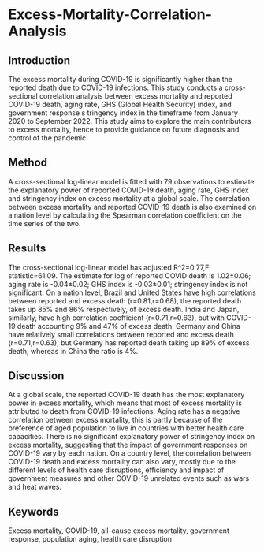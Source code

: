 # Excess-Mortality-Correlation-Analysis

## Introduction
The excess mortality during COVID-19 is significantly higher than the reported death due to COVID-19 infections. This study conducts a cross-sectional correlation analysis between excess mortality and reported COVID-19 death, aging rate, GHS (Global Health Security) index, and government response s tringency index in the timeframe from January 2020 to September 2022. This study aims to explore the main contributors to excess mortality, hence to provide guidance on future diagnosis and control of the pandemic.

## Method
A cross-sectional log-linear model is fitted with 79 observations to estimate the explanatory power of reported COVID-19 death, aging rate, GHS index and stringency index on excess mortality at a global scale. The correlation between excess mortality and reported COVID-19 death is also examined on a nation level by calculating the Spearman correlation coefficient on the time series of the two.

## Results
The cross-sectional log-linear model has adjusted R^2=0.77,F statistic=61.09. The estimate for log of reported COVID death is 1.02±0.06; aging rate is -0.04±0.02; GHS index is -0.03±0.01; stringency index is not significant. On a nation level, Brazil and United States have high correlations between reported and excess death (r=0.81,r=0.68), the reported death takes up 85% and 86% respectively, of excess death. India and Japan, similarly, have high correlation coefficient (r=0.71,r=0.63), but with COVID-19 death accounting 9% and 47% of excess death. Germany and China have relatively small correlations between reported and excess death (r=0.71,r=0.63), but Germany has reported death taking up 89% of excess death, whereas in China the ratio is 4%.

## Discussion
At a global scale, the reported COVID-19 death has the most explanatory power in excess mortality, which means that most of excess mortality is attributed to death from COVID-19 infections. Aging rate has a negative correlation between excess mortality, this is partly because of the preference of aged population to live in countries with better health care capacities. There is no significant explanatory power of stringency index on excess mortality, suggesting that the impact of government responses on COVID-19 vary by each nation. On a country level, the correlation between COVID-19 death and excess mortality can also vary, mostly due to the different levels of health care disruptions, efficiency and impact of government measures and other COVID-19 unrelated events such as wars and heat waves.

## Keywords 
Excess mortality, COVID-19, all-cause excess mortality, government response, population aging, health care disruption
